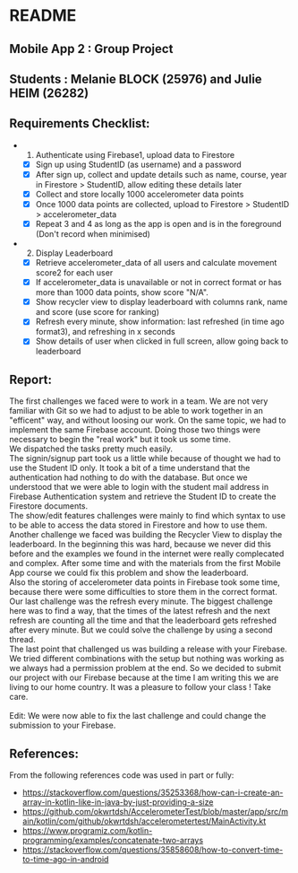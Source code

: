 # README 
## Mobile App 2 : Group Project 
## Students : Melanie BLOCK (25976) and Julie HEIM (26282)

## Requirements Checklist:
- 1. Authenticate using Firebase1, upload data to Firestore
   - [x] Sign up using StudentID (as username) and a password
   - [x] After sign up, collect and update details such as name, course, year in Firestore > StudentID, allow editing these details later
   - [x] Collect and store locally 1000 accelerometer data points
   - [x] Once 1000 data points are collected, upload to Firestore > StudentID > accelerometer_data
   - [x] Repeat 3 and 4 as long as the app is open and is in the foreground (Don't record when minimised)
- 2. Display Leaderboard
   - [x] Retrieve accelerometer_data of all users and calculate movement score2 for each user
   - [x] If accelerometer_data is unavailable or not in correct format or has more than 1000 data points, show score "N/A".
   - [x] Show recycler view to display leaderboard with columns rank, name and score (use score for ranking)
   - [x] Refresh every minute, show information: last refreshed (in time ago format3), and refreshing in x seconds
   - [x] Show details of user when clicked in full screen, allow going back to leaderboard

## Report: 

The first challenges we faced were to work in a team. We are not very familiar with Git so we had to adjust to be able to work together in an "efficent" way, and without loosing our work. On the same topic, we had to implement the same Firebase account. Doing those two things were necessary to begin the "real work" but it took us some time. <br />
We dispatched the tasks pretty much easily. <br />
The signin/signup part took us a little while because of thought we had to use the Student ID only. It took a bit of a time understand that the authentication had nothing to do with the database. But once we understood that we were able to login with the student mail address in Firebase Authentication system and retrieve the Student ID to create the Firestore documents.<br />
The show/edit features challenges were mainly to find which syntax to use to be able to access the data stored in Firestore and how to use them.<br />
Another challenge we faced was building the Recycler View to display the leaderboard. In the beginning this was hard, because we never did this before and the examples we found in the internet were really complecated and complex. After some time and with the materials from the first Mobile App course we could fix this problem and show the leaderboard.<br />
Also the storing of accelerometer data points in Firebase took some time, because there were some difficulties to store them in the correct format.<br />
Our last challenge was the refresh every minute. The biggest challenge here was to find a way, that the times of the latest refresh and the next refresh are counting all the time and that the leaderboard gets refreshed after every minute. But we could solve the challenge by using a second thread.<br />
The last point that challenged us was building a release with your Firebase. We tried different combinations with the setup but nothing was working as we always had a permission problem at the end. So we decided to submit our project with our Firebase because at the time I am writing this we are living to our home country. 
It was a pleasure to follow your class ! 
Take care.
<br />
<br />
Edit: We were now able to fix the last challenge and could change the submission to your Firebase.


## References:
From the following references code was used in part or fully:
- https://stackoverflow.com/questions/35253368/how-can-i-create-an-array-in-kotlin-like-in-java-by-just-providing-a-size
- https://github.com/okwrtdsh/AccelerometerTest/blob/master/app/src/main/kotlin/com/github/okwrtdsh/accelerometertest/MainActivity.kt
- https://www.programiz.com/kotlin-programming/examples/concatenate-two-arrays
- https://stackoverflow.com/questions/35858608/how-to-convert-time-to-time-ago-in-android
